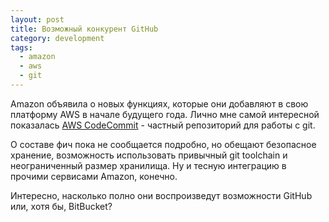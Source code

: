 ```yaml
---
layout: post
title: Возможный конкурент GitHub
category: development
tags:
  - amazon
  - aws
  - git
---
```


Amazon объявила о новых функциях, которые они добавляют в свою платформу AWS в начале будущего года. Лично мне самой интересной показалась [AWS CodeCommit](https://aws.amazon.com/codecommit/) - частный репозиторий для работы с git.

О составе фич пока не сообщается подробно, но обещают безопасное хранение, возможность использовать привычный git toolchain и неограниченный размер хранилища. Ну и тесную интеграцию в прочими сервисами Amazon, конечно.

Интересно, насколько полно они воспроизведут возможности GitHub или, хотя бы, BitBucket?
